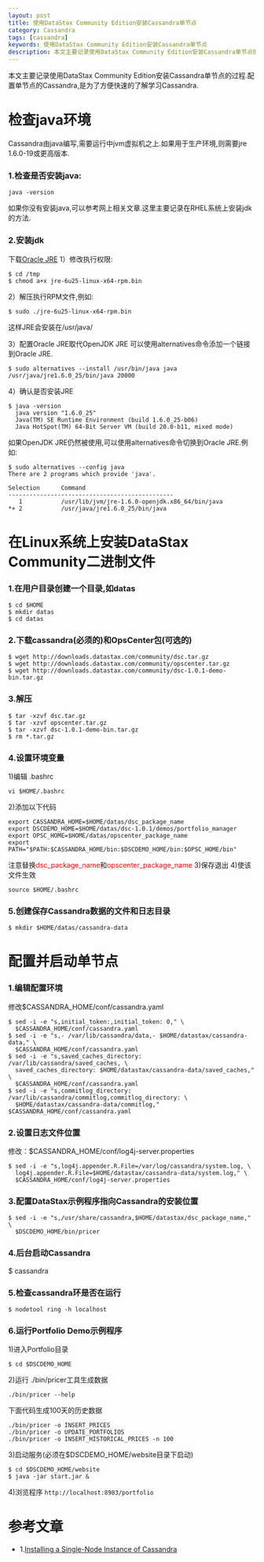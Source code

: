 ```yaml
---
layout: post
title: 使用DataStax Community Edition安装Cassandra单节点
category: Cassandra
tags: [cassandra]
keywords: 使用DataStax Community Edition安装Cassandra单节点
description: 本文主要记录使用DataStax Community Edition安装Cassandra单节点的过程.配置单节点的Cassandra,是为了方便快速的了解学习Cassandra.
---
```


本文主要记录使用DataStax Community Edition安装Cassandra单节点的过程.配置单节点的Cassandra,是为了方便快速的了解学习Cassandra.

<h1>检查java环境</h1>
Cassandra由java编写,需要运行中jvm虚拟机之上.如果用于生产环境,则需要jre 1.6.0-19或更高版本.
<h3>1.检查是否安装java:</h3>

	java -version

如果你没有安装java,可以参考网上相关文章.这里主要记录在RHEL系统上安装jdk的方法.
<h3>2.安装jdk</h3>
下载<a href="http://www.oracle.com/technetwork/java/javase/downloads/index.html" target="_blank">Oracle JRE</a>
1）修改执行权限:

	$ cd /tmp
	$ chmod a+x jre-6u25-linux-x64-rpm.bin

2）解压执行RPM文件,例如:

	$ sudo ./jre-6u25-linux-x64-rpm.bin

这样JRE会安装在/usr/java/

3）配置Oracle JRE取代OpenJDK JRE
可以使用alternatives命令添加一个链接到Oracle JRE.

	$ sudo alternatives --install /usr/bin/java java /usr/java/jre1.6.0_25/bin/java 20000

4）确认是否安装JRE

	$ java -version
	  java version "1.6.0_25"
	  Java(TM) SE Runtime Environment (build 1.6.0_25-b06)
	  Java HotSpot(TM) 64-Bit Server VM (build 20.0-b11, mixed mode)

如果OpenJDK JRE仍然被使用,可以使用alternatives命令切换到Oracle JRE.例如:

	$ sudo alternatives --config java
	There are 2 programs which provide 'java'.

	Selection      Command
	-----------------------------------------------
	   1           /usr/lib/jvm/jre-1.6.0-openjdk.x86_64/bin/java
	*+ 2           /usr/java/jre1.6.0_25/bin/java


<h1>在Linux系统上安装DataStax Community二进制文件</h1>
<h3>1.在用户目录创建一个目录,如datas</h3>

	$ cd $HOME
	$ mkdir datas
	$ cd datas

<h3>2.下载cassandra(必须的)和OpsCenter包(可选的)</h3>

	$ wget http://downloads.datastax.com/community/dsc.tar.gz
	$ wget http://downloads.datastax.com/community/opscenter.tar.gz
	$ wget http://downloads.datastax.com/community/dsc-1.0.1-demo-bin.tar.gz

<h3>3.解压</h3>

	$ tar -xzvf dsc.tar.gz
	$ tar -xzvf opscenter.tar.gz
	$ tar -xzvf dsc-1.0.1-demo-bin.tar.gz
	$ rm *.tar.gz

<h3>4.设置环境变量</h3>
1)编辑 .bashrc 

 	vi $HOME/.bashrc

2)添加以下代码

	export CASSANDRA_HOME=$HOME/datas/dsc_package_name
	export DSCDEMO_HOME=$HOME/datas/dsc-1.0.1/demos/portfolio_manager
	export OPSC_HOME=$HOME/datas/opscenter_package_name
	export PATH="$PATH:$CASSANDRA_HOME/bin:$DSCDEMO_HOME/bin:$OPSC_HOME/bin"


注意替换<font color="red">dsc_package_name</font>和<font color="red">opscenter_package_name</font>
3)保存退出
4)使该文件生效

	source $HOME/.bashrc

<h3>5.创建保存Cassandra数据的文件和日志目录</h3>

	$ mkdir $HOME/datas/cassandra-data


<h1>配置并启动单节点</h1>
<h3>1.编辑配置环境</h3>
修改$CASSANDRA_HOME/conf/cassandra.yaml

	$ sed -i -e "s,initial_token:,initial_token: 0," \
	  $CASSANDRA_HOME/conf/cassandra.yaml
	$ sed -i -e "s,- /var/lib/cassandra/data,- $HOME/datastax/cassandra-data," \
	  $CASSANDRA_HOME/conf/cassandra.yaml
	$ sed -i -e "s,saved_caches_directory: /var/lib/cassandra/saved_caches, \
	  saved_caches_directory: $HOME/datastax/cassandra-data/saved_caches," \
	  $CASSANDRA_HOME/conf/cassandra.yaml
	$ sed -i -e "s,commitlog_directory: /var/lib/cassandra/commitlog,commitlog_directory: \
	  $HOME/datastax/cassandra-data/commitlog," $CASSANDRA_HOME/conf/cassandra.yaml


<h3>2.设置日志文件位置</h3> 
修改：$CASSANDRA_HOME/conf/log4j-server.properties

	$ sed -i -e "s,log4j.appender.R.File=/var/log/cassandra/system.log, \
	  log4j.appender.R.File=$HOME/datastax/cassandra-data/system.log," \
	  $CASSANDRA_HOME/conf/log4j-server.properties

<h3>3.配置DataStax示例程序指向Cassandra的安装位置</h3>

	$ sed -i -e "s,/usr/share/cassandra,$HOME/datastax/dsc_package_name," \
	  $DSCDEMO_HOME/bin/pricer


<h3>4.后台启动Cassandra</h3>

$ cassandra

<h3>5.检查cassandra环是否在运行</h3>

	$ nodetool ring -h localhost

<h3>6.运行Portfolio Demo示例程序</h3>
1)进入Portfolio目录

	$ cd $DSCDEMO_HOME

2)运行 ./bin/pricer工具生成数据

	./bin/pricer --help

下面代码生成100天的历史数据

	./bin/pricer -o INSERT_PRICES
	./bin/pricer -o UPDATE_PORTFOLIOS
	./bin/pricer -o INSERT_HISTORICAL_PRICES -n 100

3)启动服务(必须在$DSCDEMO_HOME/website目录下启动)

	$ cd $DSCDEMO_HOME/website
	$ java -jar start.jar &

4)浏览程序 `http://localhost:8983/portfolio`

<h1>参考文章</h1>

- 1.<a href="http://www.datastax.com/docs/1.0/getting_started/install_singlenode" target="_blank">Installing a Single-Node Instance of Cassandra</a>

